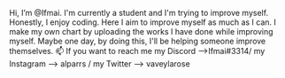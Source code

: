 Hi, I’m @Ifmai.
I'm currently a student and I'm trying to improve myself. 
Honestly, I enjoy coding. Here I aim to improve myself as much as I can. 
I make my own chart by uploading the works I have done while improving myself. 
Maybe one day, by doing this, I'll be helping someone improve themselves. 
📫 If you want to reach me my Discord -->Ifmai#3314/ my Instagram --> alparrs / my Twitter --> vaveylarose
